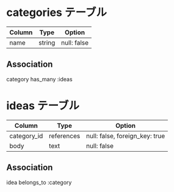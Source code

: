 # categories テーブル
| Column     | Type     | Option     |
|------------|----------|------------|
| name       | string   |null: false |

## Association
category has_many :ideas

# ideas テーブル
| Column      | Type       | Option                         |
|-------------|------------|--------------------------------|
| category_id | references | null: false, foreign_key: true |
| body        | text       | null: false                    |

## Association
idea belongs_to :category
